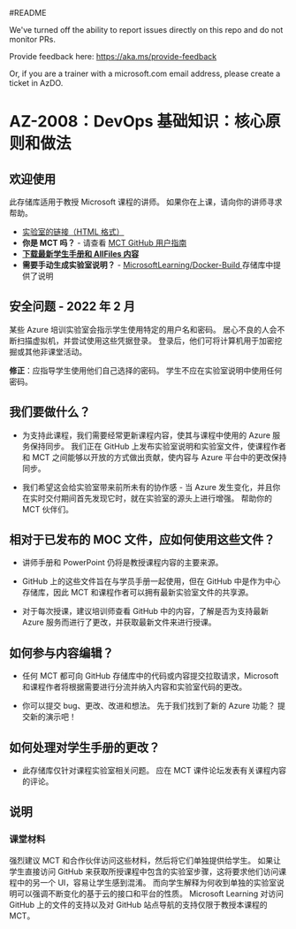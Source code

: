 #README

We've turned off the ability to report issues directly on this repo and do not monitor PRs.

Provide feedback here: https://aka.ms/provide-feedback

Or, if you are a trainer with a microsoft.com email address, please create a ticket in AzDO.

# AZ-2008：DevOps 基础知识：核心原则和做法

## 欢迎使用

此存储库适用于教授 Microsoft 课程的讲师。 如果你在上课，请向你的讲师寻求帮助。 

- [实验室的链接（HTML 格式）](https://microsoftlearning.github.io/AZ-2008_DevOps_Foundations_Core_Principles_Practices/)
- **你是 MCT 吗？** - 请查看 [MCT GitHub 用户指南](https://microsoftlearning.github.io/MCT-User-Guide/)
- **[下载最新学生手册和 AllFiles 内容](../../releases/latest)**
- **需要手动生成实验室说明？** - [MicrosoftLearning/Docker-Build ](https://github.com/MicrosoftLearning/Docker-Build) 存储库中提供了说明

## 安全问题 - 2022 年 2 月

某些 Azure 培训实验室会指示学生使用特定的用户名和密码。 居心不良的人会不断扫描虚拟机，并尝试使用这些凭据登录。
登录后，他们可将计算机用于加密挖掘或其他非课堂活动。

**修正**：应指导学生使用他们自己选择的密码。 学生不应在实验室说明中使用任何密码。 

## 我们要做什么？

- 为支持此课程，我们需要经常更新课程内容，使其与课程中使用的 Azure 服务保持同步。  我们正在 GitHub 上发布实验室说明和实验室文件，使课程作者和 MCT 之间能够以开放的方式做出贡献，使内容与 Azure 平台中的更改保持同步。

- 我们希望这会给实验室带来前所未有的协作感 - 当 Azure 发生变化，并且你在实时交付期间首先发现它时，就在实验室的源头上进行增强。  帮助你的 MCT 伙伴们。

## 相对于已发布的 MOC 文件，应如何使用这些文件？

- 讲师手册和 PowerPoint 仍将是教授课程内容的主要来源。

- GitHub 上的这些文件旨在与学员手册一起使用，但在 GitHub 中是作为中心存储库，因此 MCT 和课程作者可以拥有最新实验室文件的共享源。

- 对于每次授课，建议培训师查看 GitHub 中的内容，了解是否为支持最新 Azure 服务而进行了更改，并获取最新文件来进行授课。

## 如何参与内容编辑？

- 任何 MCT 都可向 GitHub 存储库中的代码或内容提交拉取请求，Microsoft 和课程作者将根据需要进行分流并纳入内容和实验室代码的更改。

- 你可以提交 bug、更改、改进和想法。  先于我们找到了新的 Azure 功能？  提交新的演示吧！

## 如何处理对学生手册的更改？

- 此存储库仅针对课程实验室相关问题。 应在 MCT 课件论坛发表有关课程内容的评论。 

## 说明

### 课堂材料

强烈建议 MCT 和合作伙伴访问这些材料，然后将它们单独提供给学生。  如果让学生直接访问 GitHub 来获取所授课程中包含的实验室步骤，这将要求他们访问课程中的另一个 UI，容易让学生感到混淆。 而向学生解释为何收到单独的实验室说明可以强调不断变化的基于云的接口和平台的性质。 Microsoft Learning 对访问 GitHub 上的文件的支持以及对 GitHub 站点导航的支持仅限于教授本课程的 MCT。
